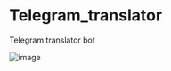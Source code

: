 # Telegram_translator
Telegram translator bot


![image](https://user-images.githubusercontent.com/112647912/232524367-ffba67f3-4258-44db-bd5b-d9ab51a6c12b.png)
